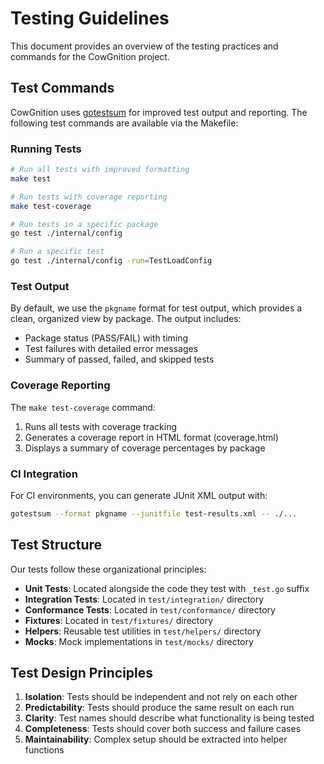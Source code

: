 # Testing Guidelines

This document provides an overview of the testing practices and commands for the CowGnition project.

## Test Commands

CowGnition uses [gotestsum](https://github.com/gotestyourself/gotestsum) for improved test output and reporting. The following test commands are available via the Makefile:

### Running Tests

```bash
# Run all tests with improved formatting
make test

# Run tests with coverage reporting
make test-coverage

# Run tests in a specific package
go test ./internal/config

# Run a specific test
go test ./internal/config -run=TestLoadConfig
```

### Test Output

By default, we use the `pkgname` format for test output, which provides a clean, organized view by package. The output includes:

- Package status (PASS/FAIL) with timing
- Test failures with detailed error messages
- Summary of passed, failed, and skipped tests

### Coverage Reporting

The `make test-coverage` command:
1. Runs all tests with coverage tracking
2. Generates a coverage report in HTML format (coverage.html)
3. Displays a summary of coverage percentages by package

### CI Integration

For CI environments, you can generate JUnit XML output with:

```bash
gotestsum --format pkgname --junitfile test-results.xml -- ./...
```

## Test Structure

Our tests follow these organizational principles:

- **Unit Tests**: Located alongside the code they test with `_test.go` suffix
- **Integration Tests**: Located in `test/integration/` directory
- **Conformance Tests**: Located in `test/conformance/` directory 
- **Fixtures**: Located in `test/fixtures/` directory
- **Helpers**: Reusable test utilities in `test/helpers/` directory
- **Mocks**: Mock implementations in `test/mocks/` directory

## Test Design Principles

1. **Isolation**: Tests should be independent and not rely on each other
2. **Predictability**: Tests should produce the same result on each run
3. **Clarity**: Test names should describe what functionality is being tested
4. **Completeness**: Tests should cover both success and failure cases
5. **Maintainability**: Complex setup should be extracted into helper functions
